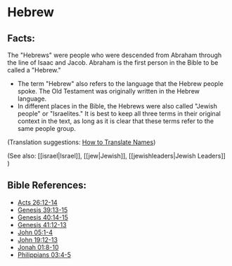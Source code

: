 # Hebrew #

## Facts: ##

The "Hebrews" were people who were descended from Abraham through the line of Isaac and Jacob. Abraham is the first person in the Bible to be called a "Hebrew."

* The term "Hebrew" also refers to the language that the Hebrew people spoke. The Old Testament was originally written in the Hebrew language.
* In different places in the Bible, the Hebrews were also called "Jewish people" or "Israelites." It is best to keep all three terms in their original context in the text, as long as it is clear that these terms refer to the same people group.

(Translation suggestions: [How to Translate Names](https://git.door43.org/Door43/en-ta-translate-vol1/src/master/content/translate_names.md))

(See also: [[israel|Israel]], [[jew|Jewish]], [[jewishleaders|Jewish Leaders]] )

## Bible References: ##

* [Acts 26:12-14](https://door43.org/en/bible/notes/act/26/12)
* [Genesis 39:13-15](https://door43.org/en/bible/notes/gen/39/13)
* [Genesis 40:14-15](https://door43.org/en/bible/notes/gen/40/14)
* [Genesis 41:12-13](https://door43.org/en/bible/notes/gen/41/12)
* [John 05:1-4](https://door43.org/en/bible/notes/jhn/05/01)
* [John 19:12-13](https://door43.org/en/bible/notes/jhn/19/12)
* [Jonah 01:8-10](https://door43.org/en/bible/notes/jon/01/08)
* [Philippians 03:4-5](https://door43.org/en/bible/notes/php/03/04)


